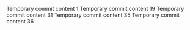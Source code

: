 Temporary commit content 1
Temporary commit content 19
Temporary commit content 31
Temporary commit content 35
Temporary commit content 36
